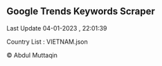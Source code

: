 

## Google Trends Keywords Scraper 
 
Last Update 04-01-2023 , 22:01:39

Country List :
VIETNAM.json



© Abdul Muttaqin 
